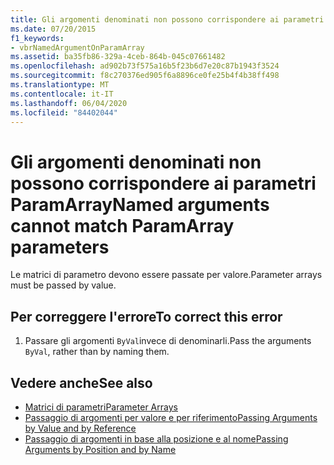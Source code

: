```yaml
---
title: Gli argomenti denominati non possono corrispondere ai parametri ParamArray
ms.date: 07/20/2015
f1_keywords:
- vbrNamedArgumentOnParamArray
ms.assetid: ba35fb86-329a-4ceb-864b-045c07661482
ms.openlocfilehash: ad902b73f575a16b5f23b6d7e20c87b1943f3524
ms.sourcegitcommit: f8c270376ed905f6a8896ce0fe25b4f4b38ff498
ms.translationtype: MT
ms.contentlocale: it-IT
ms.lasthandoff: 06/04/2020
ms.locfileid: "84402044"
---
```

# <a name="named-arguments-cannot-match-paramarray-parameters"></a><span data-ttu-id="c373c-102">Gli argomenti denominati non possono corrispondere ai parametri ParamArray</span><span class="sxs-lookup"><span data-stu-id="c373c-102">Named arguments cannot match ParamArray parameters</span></span>
<span data-ttu-id="c373c-103">Le matrici di parametro devono essere passate per valore.</span><span class="sxs-lookup"><span data-stu-id="c373c-103">Parameter arrays must be passed by value.</span></span>  
  
## <a name="to-correct-this-error"></a><span data-ttu-id="c373c-104">Per correggere l'errore</span><span class="sxs-lookup"><span data-stu-id="c373c-104">To correct this error</span></span>  
  
1. <span data-ttu-id="c373c-105">Passare gli argomenti `ByVal`invece di denominarli.</span><span class="sxs-lookup"><span data-stu-id="c373c-105">Pass the arguments `ByVal`, rather than by naming them.</span></span>  
  
## <a name="see-also"></a><span data-ttu-id="c373c-106">Vedere anche</span><span class="sxs-lookup"><span data-stu-id="c373c-106">See also</span></span>

- [<span data-ttu-id="c373c-107">Matrici di parametri</span><span class="sxs-lookup"><span data-stu-id="c373c-107">Parameter Arrays</span></span>](../programming-guide/language-features/procedures/parameter-arrays.md)
- [<span data-ttu-id="c373c-108">Passaggio di argomenti per valore e per riferimento</span><span class="sxs-lookup"><span data-stu-id="c373c-108">Passing Arguments by Value and by Reference</span></span>](../programming-guide/language-features/procedures/passing-arguments-by-value-and-by-reference.md)
- [<span data-ttu-id="c373c-109">Passaggio di argomenti in base alla posizione e al nome</span><span class="sxs-lookup"><span data-stu-id="c373c-109">Passing Arguments by Position and by Name</span></span>](../programming-guide/language-features/procedures/passing-arguments-by-position-and-by-name.md)

